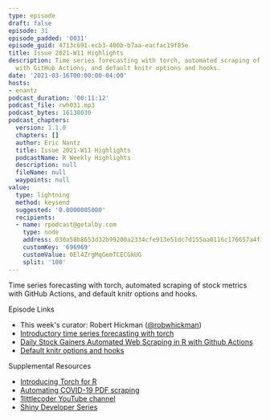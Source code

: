 ```yaml
---
type: episode
draft: false
episode: 31
episode_padded: '0031'
episode_guid: 4713c691-ecb3-400b-b7aa-eacfac19f85e
title: Issue 2021-W11 Highlights
description: Time series forecasting with torch, automated scraping of stock metrics
  with GitHub Actions, and default knitr options and hooks.
date: '2021-03-16T00:00:00-04:00'
hosts:
- enantz
podcast_duration: '00:11:12'
podcast_file: rwh031.mp3
podcast_bytes: 16138030
podcast_chapters:
  version: 1.1.0
  chapters: []
  author: Eric Nantz
  title: Issue 2021-W11 Highlights
  podcastName: R Weekly Highlights
  description: null
  fileName: null
  waypoints: null
value:
  type: lightning
  method: keysend
  suggested: '0.0000005000'
  recipients:
  - name: rpodcast@getalby.com
    type: node
    address: 030a58b8653d32b99200a2334cfe913e51dc7d155aa0116c176657a4f1722677a3
    customKey: '696969'
    customValue: 0El4ZrgMqGemTCECGkUG
    split: '100'
---
```

Time series forecasting with torch, automated scraping of stock metrics
with GitHub Actions, and default knitr options and hooks.

Episode Links

-   This week's curator: Robert Hickman
    (<a href="https://twitter.com/robwhickman"
    rel="nofollow">@robwhickman</a>)
-   <a
    href="https://blogs.rstudio.com/ai/posts/2021-03-10-forecasting-time-series-with-torch_1/"
    rel="nofollow">Introductory time series forecasting with torch</a>
-   <a
    href="https://www.programmingwithr.com/daily-stock-gainers-automated-web-scraping-in-r-with-github-actions/"
    rel="nofollow">Daily Stock Gainers Automated Web Scraping in R with
    Github Actions</a>
-   <a
    href="https://www.jumpingrivers.com/blog/knitr-default-options-settings-hooks/"
    rel="nofollow">Default knitr options and hooks</a>

Supplemental Resources

-   <a
    href="https://blogs.rstudio.com/ai/posts/2020-09-29-introducing-torch-for-r"
    rel="nofollow">Introducing Torch for R</a>
-   <a
    href="https://lapsedgeographer.london/2020-04/automating-pdf-scraping"
    rel="nofollow">Automating COVID-19 PDF scraping</a>
-   <a href="https://www.youtube.com/channel/UCpV_X0VrL8-jg3t6wYGS-1g"
    rel="nofollow">1littlecoder YouTube channel</a>
-   <a href="https://shinydevseries.com" rel="nofollow">Shiny Developer
    Series</a>
